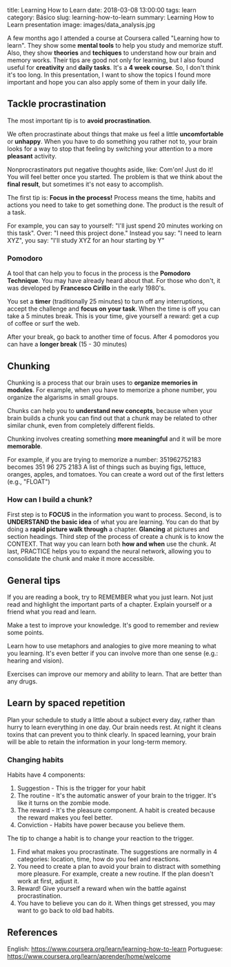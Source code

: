 title: Learning How to Learn
date: 2018-03-08 13:00:00
tags: learn
category: Básico
slug: learning-how-to-learn
summary: Learning How to Learn presentation
image: images/data_analysis.jpg

A few months ago I attended a course at Coursera called "Learning how to learn". They show some **mental tools** to help you study and memorize stuff. Also, they show **theories** and **techiques** to understand how our brain and memory works. Their tips are good not only for learning, but I also found useful for **creativity** and **daily tasks**. 
It's a **4 week course**. So, I don't think it's too long.
In this presentation, I want to show the topics I found more important and hope you can also apply some of them in your daily life. 

## Tackle procrastination

The most important tip is to **avoid procrastination**.

We often procrastinate about things that make us feel a little **uncomfortable** or **unhappy**. When you have to do something you rather not to, your brain looks for a way to stop that feeling by switching your attention to a more **pleasant** activity. 

Nonprocrastinators put negative thoughts aside, like: Com'on! Just do it! You will feel better once you started. The problem is that we think about the **final result**, but sometimes it's not easy to accomplish. 

The first tip is: **Focus in the process!** Process means the time, habits and actions you need to take to get something done. The product is the result of a task.

For example, you can say to yourself: "I'll just spend 20 minutes working on this task". Over: "I need this project done."
Instead you say: "I need to learn XYZ", you say: "I'll study XYZ for an hour starting by Y"


### Pomodoro

A tool that can help you to focus in the process is the **Pomodoro Technique**. You may have already heard about that. For those who don't, it was developed by **Francesco Cirillo** in the early 1980's.

You set a **timer** (traditionally 25 minutes) to turn off any interruptions, accept the challenge and **focus on your task**. When the time is off you can take a 5 minutes break. This is your time, give yourself a reward: get a cup of coffee or surf the web. 

After your break, go back to another time of focus. After 4 pomodoros you can have a **longer break** (15 - 30 minutes)


## Chunking

Chunking is a process that our brain uses to **organize memories in modules**. For example, when you have to memorize a phone number, you organize the algarisms in small groups.

Chunks can help you to **understand new concepts**, because when your brain builds a chunk you can find out that a chunk may be related to other similar chunk, even from completely different fields.

Chunking involves creating something **more meaningful** and it will be more **memorable**.

For example, if you are trying to memorize a number:
351962752183 becomes 351 96 275 2183
A list of things such as buying figs, lettuce, oranges, apples, and tomatoes. You can create a word out of the first letters (e.g., "FLOAT")


### How can I build a chunk?

First step is to **FOCUS** in the information you want to process.
Second, is to **UNDERSTAND the basic idea** of what you are learning. You can do that by doing a **rapid picture walk through** a chapter. **Glancing** at pictures and section headings.
Third step of the process of create a chunk is to know the CONTEXT. That way you can learn both **how and when** use the chunk.
At last, PRACTICE helps you to expand the neural network, allowing you to consolidate the chunk and make it more accessible.


## General tips

If you are reading a book, try to REMEMBER what you just learn. Not just read and highlight the important parts of a chapter. Explain yourself or a friend what you read and learn.

Make a test to improve your knowledge. It's good to remember and review some points.

Learn how to use metaphors and analogies to give more meaning to what you learning. It's even better if you can involve more than one sense (e.g.: hearing and vision).

Exercises can improve our memory and ability to learn. That are better than any drugs.


## Learn by spaced repetition
Plan your schedule to study a little about a subject every day, rather than hurry to learn everything in one day. 
Our brain needs rest. At night it cleans toxins that can prevent you to think clearly.
In spaced learning, your brain will be able to retain the information in your long-term memory.


### Changing habits

Habits have 4 components:
1. Suggestion - This is the trigger for your habit
2. The routine - It's the automatic answer of your brain to the trigger. It's like it turns on the zombie mode.
3. The reward - It's the pleasure component. A habit is created because the reward makes you feel better.
4. Conviction - Habits have power because you believe them.

The tip to change a habit is to change your reaction to the trigger.
1. Find what makes you procrastinate. The suggestions are normally in 4 categories: location, time, how do you feel and reactions.
2. You need to create a plan to avoid your brain to distract with something more pleasure. For example, create a new routine. If the plan doesn't work at first, adjust it.
3. Reward! Give yourself a reward when win the battle against procrastination.
4. You have to believe you can do it. When things get stressed, you may want to go back to old bad habits.


## References

English: https://www.coursera.org/learn/learning-how-to-learn
Portuguese: https://www.coursera.org/learn/aprender/home/welcome

